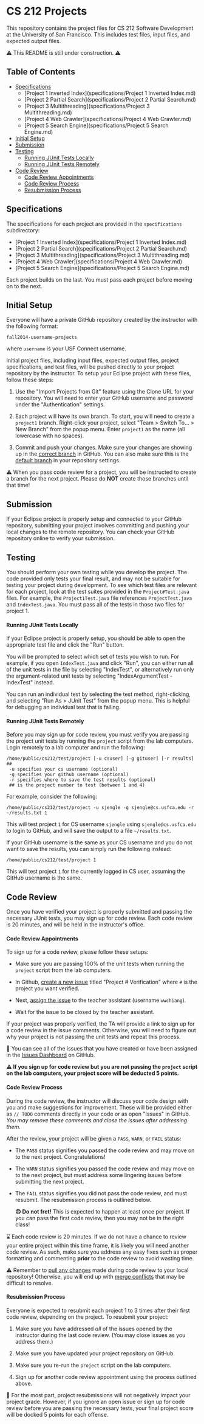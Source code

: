 CS 212 Projects
=================================================

This repository contains the project files for CS 212 Software Development at the University of San Francisco. This includes test files, input files, and expected output files.

:warning: This README is still under construction. :warning:

## Table of Contents ##

- [Specifications](#specifications)
  - [Project 1 Inverted Index](specifications/Project 1 Inverted Index.md)
  - [Project 2 Partial Search](specifications/Project 2 Partial Search.md)
  - [Project 3 Multithreading](specifications/Project 3 Multithreading.md)
  - [Project 4 Web Crawler](specifications/Project 4 Web Crawler.md)
  - [Project 5 Search Engine](specifications/Project 5 Search Engine.md)
- [Initial Setup](#initial-setup)
- [Submission](#submission)
- [Testing](#testing)
  - [Running JUnit Tests Locally](#running-junit-tests-locally)
  - [Running JUnit Tests Remotely](#running-junit-tests-remotely)
- [Code Review](#code-review)
  - [Code Review Appointments](#code-review-appointments)
  - [Code Review Process](#code-review-process)
  - [Resubmission Process](#resubmission-process)

## Specifications ##

The specifications for each project are provided in the `specifications` subdirectory:

- [Project 1 Inverted Index](specifications/Project 1 Inverted Index.md)
- [Project 2 Partial Search](specifications/Project 2 Partial Search.md)
- [Project 3 Multithreading](specifications/Project 3 Multithreading.md)
- [Project 4 Web Crawler](specifications/Project 4 Web Crawler.md)
- [Project 5 Search Engine](specifications/Project 5 Search Engine.md)

Each project builds on the last. You must pass each project before moving on to the next.

## Initial Setup ##

Everyone will have a private GitHub repository created by the instructor with the following format:

```
fall2014-username-projects
```

where `username` is your USF Connect username.

Initial project files, including input files, expected output files, project specifications, and test files, will be pushed directly to your project repository by the instructor. To setup your Eclipse project with these files, follow these steps:

1. Use the "Import Projects from Git" feature using the Clone URL for your repository. You will need to enter your GitHub username and password under the "Authentication" settings.

2. Each project will have its own branch. To start, you will need to create a `project1` branch. Right-click your project, select "Team > Switch To... > New Branch" from the popup menu. Enter `project1` as the name (all lowercase with no spaces).

3. Commit and push your changes. Make sure your changes are showing up in the [correct branch](https://help.github.com/articles/viewing-branches-in-your-repository) in GitHub. You can also make sure this is the [default branch](https://help.github.com/articles/setting-the-default-branch) in your repository settings.

:warning: When you pass code review for a project, you will be instructed to create a branch for the next project. Please do **NOT** create those branches until that time!

## Submission ##

If your Eclipse project is properly setup and connected to your GitHub repository, submitting your project involves committing and pushing your local changes to the remote repository. You can check your GitHub repository online to verify your submission.

## Testing ##

You should perform your own testing while you develop the project. The code provided only tests your final result, and may not be suitable for testing your project during development. To see which test files are relevant for each project, look at the test suites provided in the `Project#Test.java` files. For example, the `Project1Test.java` file references `ProjectTest.java` and `IndexTest.java`.  You must pass all of the tests in those two files for project 1.

#### Running JUnit Tests Locally ####

If your Eclipse project is properly setup, you should be able to open the appropriate test file and click the "Run" button.

You will be prompted to select which set of tests you wish to run. For example, if you open `IndexTest.java` and click "Run", you can either run all of the unit tests in the file by selecting "IndexTest", or alternatively run only the argument-related unit tests by selecting "IndexArgumentTest - IndexTest" instead.

You can run an individual test by selecting the test method, right-clicking, and selecting "Run As > JUnit Test" from the popup menu. This is helpful for debugging an individual test that is failing.

#### Running JUnit Tests Remotely ####

Before you may sign up for code review, you must verify you are passing the project unit tests by running the `project` script from the lab computers. Login remotely to a lab computer and run the following:

```
/home/public/cs212/test/project [-u csuser] [-g gituser] [-r results] ##
 -u specifies your cs username (optional)
 -g specifies your github username (optional)
 -r specifies where to save the test results (optional)
 ## is the project number to test (between 1 and 4)
```

For example, consider the following:

```
/home/public/cs212/test/project -u sjengle -g sjengle@cs.usfca.edu -r ~/results.txt 1
```

This will test project `1` for CS username `sjengle` using `sjengle@cs.usfca.edu` to login to GitHub, and will save the output to a file `~/results.txt`.

If your GitHub username is the same as your CS username and you do not want to save the results, you can simply run the following instead:

```
/home/public/cs212/test/project 1
```

This will test project `1` for the currently logged in CS user, assuming the GitHub username is the same.

## Code Review ##

Once you have verified your project is properly submitted and passing the necessary JUnit tests, you may sign up for code review. Each code review is 20 minutes, and will be held in the instructor's office.

#### Code Review Appointments ####

To sign up for a code review, please follow these setups:

- Make sure you are passing 100% of the unit tests when running the `project` script from the lab computers.

- In Github, [create a new issue](https://help.github.com/articles/creating-an-issue) titled "Project # Verification" where `#` is the project you want verified.

- Next, [assign the issue](https://help.github.com/articles/assigning-issues-and-pull-requests-to-other-github-users) to the teacher assistant (username `wwchiang`).

- Wait for the issue to be closed by the teacher assistant.

If your project was properly verified, the TA will provide a link to sign up for a code review in the issue comments. Otherwise, you will need to figure out why your project is not passing the unit tests and repeat this process.

:memo: You can see all of the issues that you have created or have been assigned in the [Issues Dashboard](https://github.com/dashboard/issues/) on GitHub.

**:warning: If you sign up for code review but you are not passing the `project` script on the lab computers, your project score will be deducted 5 points.**

#### Code Review Process ####

During the code review, the instructor will discuss your code design with you and make suggestions for improvement. These will be provided either as `// TODO` comments directly in your code or as open "Issues" in GitHub. *You may remove these comments and close the issues after addressing them.*

After the review, your project will be given a `PASS`, `WARN`, or `FAIL` status:

- The `PASS` status signifies you passed the code review and may move on to the next project. Congratulations!

- The `WARN` status signifies you passed the code review and may move on to the next project, but must address some lingering issues before submitting the next project.

- The `FAIL` status signifies you did not pass the code review, and must resubmit. The resubmission process is outlined below.

  **:persevere: Do not fret!** This is expected to happen at least once per project. If you can pass the first code review, then you may not be in the right class!

:hourglass: Each code review is 20 minutes. If we do not have a chance to review your entire project within this time frame, it is likely you will need another code review. As such, make sure you address any easy fixes such as proper formatting and commenting **prior** to the code review to avoid wasting time.

:warning: Remember to [pull any changes](https://help.github.com/articles/fetching-a-remote#pull) made during code review to your local repository! Otherwise, you will end up with [merge conflicts](https://help.github.com/articles/resolving-a-merge-conflict-from-the-command-line) that may be difficult to resolve.

#### Resubmission Process ####

Everyone is expected to resubmit each project 1 to 3 times after their first code review, depending on the project. To resubmit your project:

1. Make sure you have addressed *all* of the issues opened by the instructor during the last code review. (You may close issues as you address them.)

2. Make sure you have updated your project repository on GitHub.

3. Make sure you re-run the `project` script on the lab computers.

4. Sign up for another code review appointment using the process outlined above.

:memo: For the most part, project resubmissions will not negatively impact your project grade. However, if you ignore an open issue or sign up for code review before you are passing the necessary tests, your final project score will be docked 5 points for each offense.
